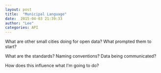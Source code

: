 ```yaml
---
layout: post
title:  "Municipal Language"
date:  2015-04-03 21:39:33
author: "Lee"
categories: API
---
```

What are other small cities doing for open data? What prompted them to start?

What are the standards? Naming conventions? Data being communicated?

How does this influence what I'm going to do?